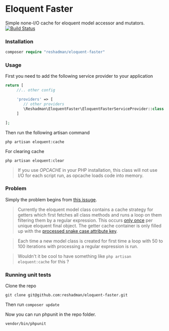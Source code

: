 # Eloquent Faster
Simple none-I/O cache for eloquent model accessor and mutators.
[![Build Status](https://travis-ci.org/reshadman/eloquent-faster.svg?branch=master)](https://travis-ci.org/reshadman/eloquent-faster)

### Installation

```php
composer require "reshadman/eloquent-faster"
```
### Usage

First you need to add the following service provider to your application

```php
return [
     //.. other config

     'providers' => [
        // other providers
        \Reshadman\EloquentFaster\EloquentFasterServiceProvider::class
     ]

];
```

Then run the following artisan command
```
php artisan eloquent:cache
```

For clearing cache
```
php artisan eloquent:clear
```

>If you use *OPCACHE* in your PHP installation, this class will not use I/O for each script run, as opcache loads code into memory.

### Problem
Simply the problem begins from [this issuge](https://github.com/laravel/framework/issues/9276).


>Currently the eloquent model class contains a cache strategy for getters which first fetches all class methods and runs a loop on them filtering them by a regular expression.
This occurs [only once](https://github.com/laravel/framework/blob/5.1/src/Illuminate/Database/Eloquent/Model.php#L3207) per unique eloquent final object.
The getter cache container is only filled up with the [processed snake case attribute key](https://github.com/laravel/framework/blob/5.1/src/Illuminate/Database/Eloquent/Model.php#L3238).

>Each time a new model class is created for first time a loop with 50 to 100 iterations with processing a regular expression is run.

>Wouldn't it be cool to have something like ```php artisan eloquent:cache``` for this ?

### Running unit tests

Clone the repo

```
git clone git@github.com:reshadman/eloquent-faster.git
```

Then run ```composer update```

Now you can run phpunit in the repo folder.
```
vendor/bin/phpunit
```

